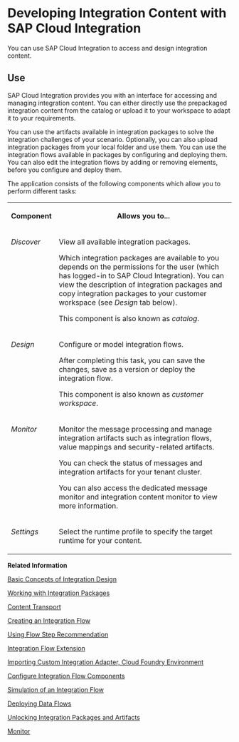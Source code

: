 <!-- loioe6b43b4c5a5042fda30a9dfdab97eff3 -->

# Developing Integration Content with SAP Cloud Integration

You can use SAP Cloud Integration to access and design integration content.



<a name="loioe6b43b4c5a5042fda30a9dfdab97eff3__section_pfdb_xw4_b41_cgb"/>

## Use

SAP Cloud Integration provides you with an interface for accessing and managing integration content. You can either directly use the prepackaged integration content from the catalog or upload it to your workspace to adapt it to your requirements.

You can use the artifacts available in integration packages to solve the integration challenges of your scenario. Optionally, you can also upload integration packages from your local folder and use them. You can use the integration flows available in packages by configuring and deploying them. You can also edit the integration flows by adding or removing elements, before you configure and deploy them.

The application consists of the following components which allow you to perform different tasks:


<table>
<tr>
<th valign="top">

Component



</th>
<th valign="top">

Allows you to...



</th>
</tr>
<tr>
<td valign="top">

*Discover* 



</td>
<td valign="top">

View all available integration packages.

Which integration packages are available to you depends on the permissions for the user \(which has logged-in to SAP Cloud Integration\). You can view the description of integration packages and copy integration packages to your customer workspace \(see *Design* tab below\).

This component is also known as *catalog*.



</td>
</tr>
<tr>
<td valign="top">

*Design* 



</td>
<td valign="top">

Configure or model integration flows.

After completing this task, you can save the changes, save as a version or deploy the integration flow.

This component is also known as *customer workspace*.



</td>
</tr>
<tr>
<td valign="top">

*Monitor* 



</td>
<td valign="top">

Monitor the message processing and manage integration artifacts such as integration flows, value mappings and security-related artifacts.

You can check the status of messages and integration artifacts for your tenant cluster.

You can also access the dedicated message monitor and integration content monitor to view more information.



</td>
</tr>
<tr>
<td valign="top">

*Settings* 



</td>
<td valign="top">

Select the runtime profile to specify the target runtime for your content.



</td>
</tr>
</table>

**Related Information**  


[Basic Concepts of Integration Design](basic-concepts-of-integration-design-ca0f6f7.md "")

[Working with Integration Packages](working-with-integration-packages-45423ba.md "")

[Content Transport](content-transport-e3c79d6.md "Reuse content across multiple tenants. Export integration content from one (source) tenant and import it on another (target) tenant.")

[Creating an Integration Flow](creating-an-integration-flow-da53d93.md "Add an integration flow to an integration package.")

[Using Flow Step Recommendation](using-flow-step-recommendation-eb00f23.md "The flow step recommendation in an integration flow development helps you to easily add flow steps. You get the recommendations based on prepackaged SAP integration content.")

[Integration Flow Extension](integration-flow-extension-d374172.md "SAP Cloud Integration allows you to extend the capabilities of standard integration content provided by SAP. This approach allows you to implement specific integration scenarios relevant to your business use case without changing the content provided by SAP.")

[Importing Custom Integration Adapter, Cloud Foundry Environment](importing-custom-integration-adapter-cloud-foundry-environment-482286e.md "Use the integration-adapter artifact type to import custom integration adapter in your integration package.")

[Configure Integration Flow Components](configure-integration-flow-components-3171795.md "Cloud Integration allows you to configure integration flow components in an editor.")

[Simulation of an Integration Flow](simulation-of-an-integration-flow-2e2210b.md "The simulation feature allows you to test an integration flow or its subset and see if you can get the desired outcome even before you deploy the integration flow. Based on the simulation result, you can decide whether to continue and deploy the integration flow or changes the same. You can also resolve if there are any errors.")

[Deploying Data Flows](deploying-data-flows-c3a913e.md "")

[Unlocking Integration Packages and Artifacts](unlocking-integration-packages-and-artifacts-739a536.md "When you edit an integration package or an artifact, it is locked and cannot be edited by other users simultaneously. In case you close your browser without saving the changes or there is a session timeout, the package or artifact remains locked, until you unlock it.")

[Monitor](../Operations/monitor-05446d0.md "Check the status of messages and integration content artifacts for a tenant cluster.")

